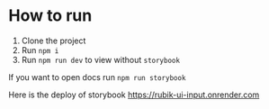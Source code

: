 # How to run
1. Clone the project
2. Run `npm i`
3. Run `npm run dev` to view without `storybook`

If you want to open docs run `npm run storybook`

Here is the deploy of storybook
https://rubik-ui-input.onrender.com
